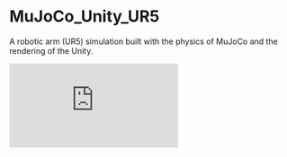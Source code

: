 # MuJoCo_Unity_UR5
A robotic arm (UR5) simulation built with the physics of MuJoCo and the rendering of the Unity.

![image](https://github.com/j96w/MuJoCo_Unity_UR5/blob/master/imgs/fig1.pdf)